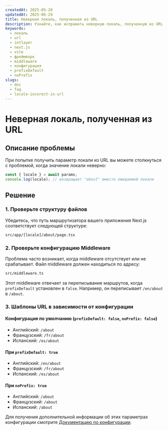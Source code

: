```yaml
---
createdAt: 2025-05-20
updatedAt: 2025-06-29
title: Неверная локаль, полученная из URL
description: Узнайте, как исправить неверную локаль, полученную из URL.
keywords:
  - локаль
  - url
  - intlayer
  - next.js
  - vite
  - фреймворк
  - middleware
  - конфигурация
  - prefixDefault
  - noPrefix
slugs:
  - doc
  - faq
  - locale-incorect-in-url
---
```


# Неверная локаль, полученная из URL

## Описание проблемы

При попытке получить параметр локали из URL вы можете столкнуться с проблемой, когда значение локали неверно:

```js
const { locale } = await params;
console.log(locale); // возвращает "about" вместо ожидаемой локали
```

## Решение

### 1. Проверьте структуру файлов

Убедитесь, что путь маршрутизатора вашего приложения Next.js соответствует следующей структуре:

```bash
src/app/[locale]/about/page.tsx
```

### 2. Проверьте конфигурацию Middleware

Проблема часто возникает, когда middleware отсутствует или не срабатывает. Файл middleware должен находиться по адресу:

```bash
src/middleware.ts
```

Этот middleware отвечает за переписывание маршрутов, когда `prefixDefault` установлен в `false`. Например, он переписывает `/en/about` в `/about`.

### 3. Шаблоны URL в зависимости от конфигурации

#### Конфигурация по умолчанию (`prefixDefault: false`, `noPrefix: false`)

- Английский: `/about`
- Французский: `/fr/about`
- Испанский: `/es/about`

#### При `prefixDefault: true`

- Английский: `/en/about`
- Французский: `/fr/about`
- Испанский: `/es/about`

#### При `noPrefix: true`

- Английский: `/about`
- Французский: `/about`
- Испанский: `/about`

Для получения дополнительной информации об этих параметрах конфигурации смотрите [Документацию по конфигурации](https://github.com/aymericzip/intlayer/blob/main/docs/docs/ru/configuration.md).

